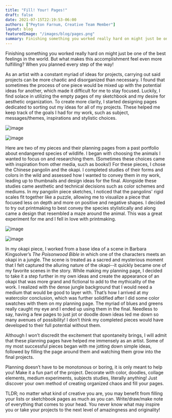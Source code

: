 ```yaml
---
title: "Fill! Your! Pages!"
draft: false
date: 2021-07-15T22:19:53-06:00
authors: ["Peyton Farnum, Creative Team Member"]
layout: blog
featuredImage: "/images/blog/pages.png"
summary: Finishing something you worked really hard on might just be one of the best feelings in the world. But what makes this accomplishment feel even more fulfilling? When you planned every step of the way!
---
```


Finishing something you worked really hard on might just be one of the best feelings in the world. But what makes this accomplishment feel even more fulfilling? When you planned every step of the way!

As an artist with a constant myriad of ideas for projects, carrying out said projects can be more chaotic and disorganized than necessary. I found that sometimes the process of one piece would be mixed up with the potential ideas for another, which made it difficult for me to stay focused. Luckily, I find solace in utilizing the empty pages of my sketchbook and my desire for aesthetic organization. To create more clarity, I started designing pages dedicated to sorting out my ideas for all of my projects. These helped me keep track of the goals I had for my work, such as subject, messages/themes, inspirations and stylistic choices. 

![image](/images/blog/post/pages/1.jpg#blog) 

![image](/images/blog/post/pages/2.jpg#blog)

Here are two of my pieces and their planning pages from a past portfolio about endangered species of wildlife. I began with choosing the animals I wanted to focus on and researching them. (Sometimes these choices came with inspiration from other media, such as books!) For these pieces, I chose the Chinese pangolin and the okapi. I completed studies of their forms and colors in the wild and assessed how I wanted to convey them in my work, leading up to thumbnails and design ideas for the final. Alongside these studies came aesthetic and technical decisions such as color schemes and mediums. In my pangolin piece sketches, I noticed that the pangolins' rigid scales fit together like a puzzle, allowing me to visualize a piece that focused less on depth and more on positive and negative shapes. I decided to try out printmaking to best convey the species stylistically and along came a design that resembled a maze around the animal. This was a great experiment for me and I fell in love with printmaking. 

![image](/images/blog/post/pages/3.jpg#blog)

![image](/images/blog/post/pages/4.jpg#blog)

In my okapi piece, I worked from a base idea of a scene in Barbara Kingsolver’s _The Poisonwood Bible_ in which one of the characters meets an okapi in a jungle. The scene is treated as a sacred and mysterious moment that I felt captured the alluring nature of the okapi--it quickly became one of my favorite scenes in the story. While making my planning page, I decided to take it a step further in my own ideas and create the appearance of an okapi that was more grand and fictional to add to the mythicality of the work. I realized with the dense jungle background that I would need a medium that would be good to layer with. That’s how I arrived at my watercolor conclusion, which was further solidified after I did some color swatches with them on my planning page. The myriad of blues and greens really caught my eye and I ended up using them in the final. Needless to say, having a few pages to just jot or doodle down ideas led me down so many avenues of possibility! I don’t think my completed pieces would have developed to their full potential without them. 

Although I won’t discredit the excitement that spontaneity brings, I will admit that these planning pages have helped me immensely as an artist. Some of my most successful pieces began with me jotting down simple ideas, followed by filling the page around them and watching them grow into the final projects.

Planning doesn’t have to be monotonous or boring, it is only meant to help you! Make it a fun part of the project. Decorate with color, doodles, collage elements, medium experiments, subjects studies, literally anything! Just discover your own method of creating organized chaos and fill your pages. 

TLDR; no matter what kind of creative you are, you may benefit from filling your lists or sketchbook pages as much as you can. Write/draw/make note of everything that comes to your head. You never know what may inspire you or take your projects to the next level of amazingness and originality!